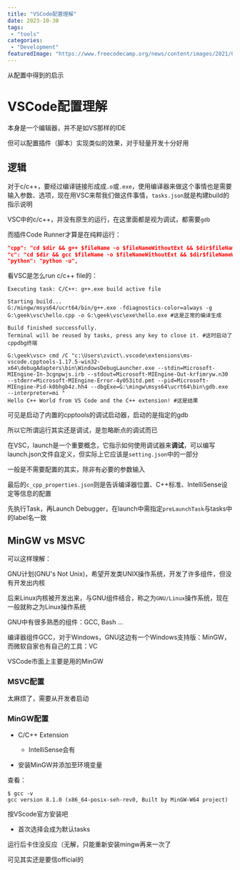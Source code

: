 ```yaml
---
title: "VSCode配置理解"
date: 2023-10-30
tags:
 - "tools"
categories:
 - "Development"
featuredImage: "https://www.freecodecamp.org/news/content/images/2021/08/vscode.png"
---
```


从配置中得到的启示

<!--more-->

# VSCode配置理解

本身是一个编辑器，并不是如VS那样的IDE

但可以配置插件（脚本）实现类似的效果，对于轻量开发十分好用

## 逻辑

对于c/c++，要经过编译链接形成成`.o`或`.exe`，使用编译器来做这个事情也是需要输入参数、选项，现在用VSC来帮我们做这件事情，`tasks.json`就是构建build的指示说明

VSC中的c/c++，并没有原生的运行，在这里面都是视为调试，都需要`gdb`

而插件Code Runner才算是在纯粹运行：

```json
"cpp": "cd $dir && g++ $fileName -o $fileNameWithoutExt && $dir$fileNameWithoutExt",
"c": "cd $dir && gcc $fileName -o $fileNameWithoutExt && $dir$fileNameWithoutExt",
"python": "python -u",
```

看VSC是怎么run c/c++ file的：

```
Executing task: C/C++: g++.exe build active file 

Starting build...
G:/mingw/msys64/ucrt64/bin/g++.exe -fdiagnostics-color=always -g G:\geek\vsc\hello.cpp -o G:\geek\vsc\exe\hello.exe #这是正常的编译生成

Build finished successfully.
Terminal will be reused by tasks, press any key to close it. #这时启动了cppdbg终端
```

```
G:\geek\vsc> cmd /C "c:\Users\zvict\.vscode\extensions\ms-vscode.cpptools-1.17.5-win32-x64\debugAdapters\bin\WindowsDebugLauncher.exe --stdin=Microsoft-MIEngine-In-3cgnpwjs.irb --stdout=Microsoft-MIEngine-Out-krfimryw.n30 --stderr=Microsoft-MIEngine-Error-4y053itd.pmt --pid=Microsoft-MIEngine-Pid-k0bhgb4z.hh4 --dbgExe=G:\mingw\msys64\ucrt64\bin\gdb.exe --interpreter=mi "
Hello C++ World from VS Code and the C++ extension! #这是结果
```

可见是启动了内置的cpptools的调试启动器，启动的是指定的gdb

所以它所谓运行其实还是调试，是忽略断点的调试而已

在VSC，launch是一个重要概念，它指示如何使用调试器来**调试**，可以编写launch.json文件自定义，但实际上它应该是`setting.json`中的一部分

一般是不需要配置的其实，除非有必要的参数输入

最后的`c_cpp_properties.json`则是告诉编译器位置、C++标准、IntelliSense设定等信息的配置

先执行Task，再Launch Debugger，在launch中需指定`preLaunchTask`与tasks中的label名一致

## MinGW vs MSVC

可以这样理解：

GNU计划(GNU's Not Unix)，希望开发类UNIX操作系统，开发了许多组件，但没有开发出内核

后来Linux内核被开发出来，与GNU组件结合，称之为`GNU/Linux`操作系统，现在一般就称之为Linux操作系统

GNU中有很多熟悉的组件：GCC, Bash ...

编译器组件GCC，对于Windows，GNU这边有一个Windows支持版：MinGW，而微软自家也有自己的工具：VC

VSCode市面上主要是用的MinGW

### MSVC配置

太麻烦了，需要从开发者启动

### MinGW配置

- C/C++ Extension
  - IntelliSense会有

- 安装MinGW并添加至环境变量

查看：

```
$ gcc -v
gcc version 8.1.0 (x86_64-posix-seh-rev0, Built by MinGW-W64 project)
```

按VScode官方安装吧

- 首次选择会成为默认tasks

运行后卡住没反应（无解，只能重新安装mingw再来一次了

可见其实还是要信official的
